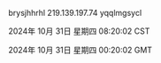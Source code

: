 brysjhhrhl 219.139.197.74 yqqlmgsycl

2024年 10月 31日 星期四 08:20:02 CST

2024年 10月 31日 星期四 00:20:02 GMT
